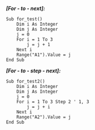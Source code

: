 ***[For - to - next]:***

``` base
Sub for_test()
    Dim i As Integer
    Dim j As Integer
    j = 0
    For i = 1 To 3
        j = j + 1
    Next i
    Range("A1").Value = j
End Sub
```

***[For - to - step - next]:***
``` base
Sub for_test2()
    Dim i As Integer
    Dim j As Integer
    j = 0
    For i = 1 To 3 Step 2 ' 1, 3
        j = j + i
    Next i
    Range("A2").Value = j
End Sub
```
